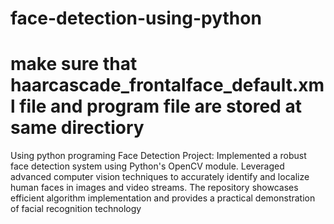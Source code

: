 # face-detection-using-python
# make sure that haarcascade_frontalface_default.xml file and program file are stored at same directiory
Using python programing
Face Detection Project: Implemented a robust face detection system using Python's OpenCV module. Leveraged advanced computer vision techniques to accurately identify and localize human faces in images and video streams. The repository showcases efficient algorithm implementation and provides a practical demonstration of facial recognition technology
